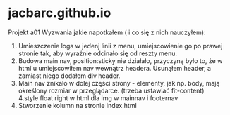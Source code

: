 # jacbarc.github.io
Projekt a01
Wyzwania jakie napotkałem ( i co się z nich nauczyłem):
1. Umieszczenie loga w jedenj linii z menu, umiejscowienie go po prawej stronie tak, aby wyraźnie odcinało się od reszty menu.
2. Budowa main nav, position:sticky nie działało, przyczyną było to, że w html'u umiejscowiłem nav wewnątrz headera. Usunąłem header,
a zamiast niego dodałem div header. 
3. Main nav znikało w dolej części strony - elementy, jak np. body, mają określony rozmiar w przeglądarce. (trzeba ustawiać fit-content)  
4.style float right w html dla img w mainnav i footernav
5. Stworzenie kolumn na stronie index.html 
